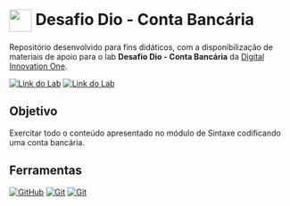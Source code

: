 <h1>
    <a href="https://www.dio.me/">
     <img align="center" width="40px" src="https://hermes.digitalinnovation.one/assets/diome/logo-minimized.png"></a>
    <span> Desafio Dio - Conta Bancária</span>
</h1>

Repositório desenvolvido para fins didáticos, com a disponibilização de materiais de apoio para o lab **Desafio Dio - Conta Bancária** da [Digital Innovation One](https://www.dio.me/).

[![Link do Lab](https://img.shields.io/badge/▶-000?style=for-the-badge&logo=movie&logoColor=E94D5F)](https://https://github.com/digitalinnovationone/trilha-java-basico/tree/main/desafios/sintaxe) 
[![Link do Lab](https://img.shields.io/badge/Acesse%20o%20Lab%20na%20Plataforma-E94D5F?style=for-the-badge)](https://github.com/Bruno7romano/dio-trilha-java-basico/tree/main/Conta-Banco)

## Objetivo
Exercitar todo o conteúdo apresentado no módulo de Sintaxe codificando uma conta bancária.

## Ferramentas
[![GitHub](https://img.shields.io/badge/GitHub-000?style=for-the-badge&logo=github&logoColor=30A3DC)](https://docs.github.com/)
[![Git](https://img.shields.io/badge/Git-000?style=for-the-badge&logo=git&logoColor=E94D5F)](https://git-scm.com/doc) 
[![Git](https://img.shields.io/badge/Java-000?style=for-the-badge&logo=java&logoColor=E94D5F)](https://www.java.com/pt-BR/) 
